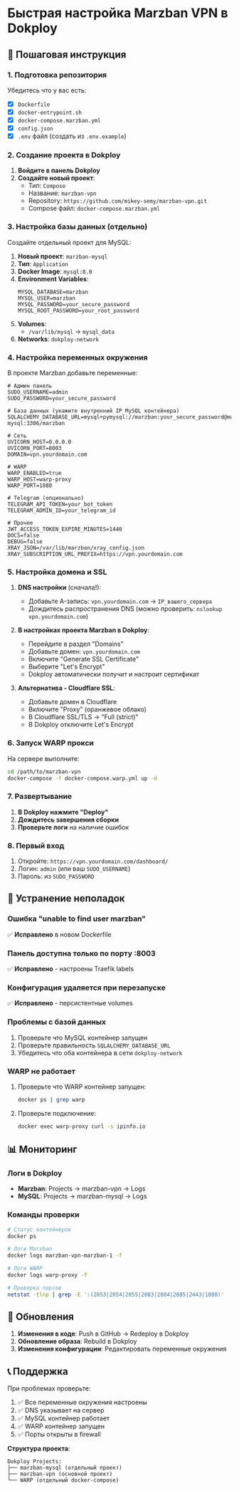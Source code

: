 # Быстрая настройка Marzban VPN в Dokploy

## 🚀 Пошаговая инструкция

### 1. Подготовка репозитория

Убедитесь что у вас есть:
- [x] `Dockerfile` 
- [x] `docker-entrypoint.sh`
- [x] `docker-compose.marzban.yml`
- [x] `config.json`
- [x] `.env` файл (создать из `.env.example`)

### 2. Создание проекта в Dokploy

1. **Войдите в панель Dokploy**
2. **Создайте новый проект**:
   - Тип: `Compose`
   - Название: `marzban-vpn`
   - Repository: `https://github.com/mikey-semy/marzban-vpn.git`
   - Compose файл: `docker-compose.marzban.yml`

### 3. Настройка базы данных (отдельно)

Создайте отдельный проект для MySQL:
1. **Новый проект**: `marzban-mysql`
2. **Тип**: `Application`  
3. **Docker Image**: `mysql:8.0`
4. **Environment Variables**:
   ```env
   MYSQL_DATABASE=marzban
   MYSQL_USER=marzban
   MYSQL_PASSWORD=your_secure_password
   MYSQL_ROOT_PASSWORD=your_root_password
   ```
5. **Volumes**: 
   - `/var/lib/mysql` → `mysql_data`
6. **Networks**: `dokploy-network`

### 4. Настройка переменных окружения

В проекте Marzban добавьте переменные:

```env
# Админ панель
SUDO_USERNAME=admin
SUDO_PASSWORD=your_secure_password

# База данных (укажите внутренний IP MySQL контейнера)
SQLALCHEMY_DATABASE_URL=mysql+pymysql://marzban:your_secure_password@marzban-mysql:3306/marzban

# Сеть
UVICORN_HOST=0.0.0.0
UVICORN_PORT=8003
DOMAIN=vpn.yourdomain.com

# WARP
WARP_ENABLED=true
WARP_HOST=warp-proxy
WARP_PORT=1080

# Telegram (опционально)
TELEGRAM_API_TOKEN=your_bot_token
TELEGRAM_ADMIN_ID=your_telegram_id

# Прочее
JWT_ACCESS_TOKEN_EXPIRE_MINUTES=1440
DOCS=false
DEBUG=false
XRAY_JSON=/var/lib/marzban/xray_config.json
XRAY_SUBSCRIPTION_URL_PREFIX=https://vpn.yourdomain.com
```

### 5. Настройка домена и SSL

1. **DNS настройки** (сначала!):
   - Добавьте A-запись: `vpn.yourdomain.com` → `IP_вашего_сервера`
   - Дождитесь распространения DNS (можно проверить: `nslookup vpn.yourdomain.com`)

2. **В настройках проекта Marzban в Dokploy**:
   - Перейдите в раздел "Domains"
   - Добавьте домен: `vpn.yourdomain.com`
   - Включите "Generate SSL Certificate"
   - Выберите "Let's Encrypt"
   - Dokploy автоматически получит и настроит сертификат

3. **Альтернатива - Cloudflare SSL**:
   - Добавьте домен в Cloudflare
   - Включите "Proxy" (оранжевое облако)
   - В Cloudflare SSL/TLS → "Full (strict)"
   - В Dokploy отключите Let's Encrypt

### 6. Запуск WARP прокси

На сервере выполните:
```bash
cd /path/to/marzban-vpn
docker-compose -f docker-compose.warp.yml up -d
```

### 7. Развертывание

1. **В Dokploy нажмите "Deploy"**
2. **Дождитесь завершения сборки**
3. **Проверьте логи** на наличие ошибок

### 8. Первый вход

1. Откройте: `https://vpn.yourdomain.com/dashboard/`
2. Логин: `admin` (или ваш `SUDO_USERNAME`)
3. Пароль: из `SUDO_PASSWORD`

## 🔧 Устранение неполадок

### Ошибка "unable to find user marzban"
✅ **Исправлено** в новом Dockerfile

### Панель доступна только по порту :8003
✅ **Исправлено** - настроены Traefik labels

### Конфигурация удаляется при перезапуске
✅ **Исправлено** - персистентные volumes

### Проблемы с базой данных
1. Проверьте что MySQL контейнер запущен
2. Проверьте правильность `SQLALCHEMY_DATABASE_URL`
3. Убедитесь что оба контейнера в сети `dokploy-network`

### WARP не работает
1. Проверьте что WARP контейнер запущен:
   ```bash
   docker ps | grep warp
   ```
2. Проверьте подключение:
   ```bash
   docker exec warp-proxy curl -s ipinfo.io
   ```

## 📊 Мониторинг

### Логи в Dokploy
- **Marzban**: Projects → marzban-vpn → Logs
- **MySQL**: Projects → marzban-mysql → Logs

### Команды проверки
```bash
# Статус контейнеров
docker ps

# Логи Marzban
docker logs marzban-vpn-marzban-1 -f

# Логи WARP
docker logs warp-proxy -f

# Проверка портов
netstat -tlnp | grep -E ':(2053|2054|2055|2083|2084|2085|2443|1080)'
```

## 🔄 Обновления

1. **Изменения в коде**: Push в GitHub → Redeploy в Dokploy
2. **Обновление образа**: Rebuild в Dokploy
3. **Изменения конфигурации**: Редактировать переменные окружения

## 📞 Поддержка

При проблемах проверьте:
1. ✅ Все переменные окружения настроены
2. ✅ DNS указывает на сервер
3. ✅ MySQL контейнер работает
4. ✅ WARP контейнер запущен
5. ✅ Порты открыты в firewall

**Структура проекта**:
```
Dokploy Projects:
├── marzban-mysql (отдельный проект)
├── marzban-vpn (основной проект)
└── WARP (отдельный docker-compose)
```
